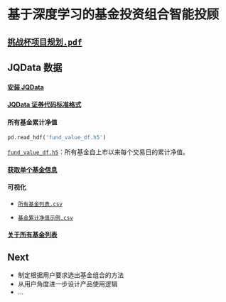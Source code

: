 # 基于深度学习的基金投资组合智能投顾

## [`挑战杯项目规划.pdf`](https://github.com/CourierKyn/challenge-cup/raw/master/挑战杯项目规划.pdf)

## JQData 数据

#### [安装 JQData](https://github.com/CourierKyn/challenge-cup/blob/master/其他说明.md#安装-jqdata)

#### [JQData 证券代码标准格式](https://github.com/CourierKyn/challenge-cup/blob/master/其他说明.md#jqdata-证券代码标准格式)

#### 所有基金累计净值

```python
pd.read_hdf('fund_value_df.h5')
```

[`fund_value_df.h5`](https://github.com/CourierKyn/challenge-cup/blob/master/fund_value_df.h5)：所有基金自上市以来每个交易日的累计净值。

#### [获取单个基金信息](https://www.joinquant.com/help/api/help?name=JQData#get_security_info-获取单个标的信息)

#### 可视化

- [`所有基金列表.csv`](https://github.com/CourierKyn/challenge-cup/blob/master/所有基金列表.csv)

- [`基金累计净值示例.csv`](https://github.com/CourierKyn/challenge-cup/blob/master/基金累计净值示例.csv)

#### [关于所有基金列表](https://github.com/CourierKyn/challenge-cup/blob/master/其他说明.md#关于所有基金列表)

## Next

* 制定根据用户要求选出基金组合的方法
* 从用户角度进一步设计产品使用逻辑
* …
